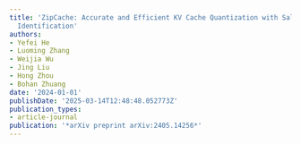 ```yaml
---
title: 'ZipCache: Accurate and Efficient KV Cache Quantization with Salient Token
  Identification'
authors:
- Yefei He
- Luoming Zhang
- Weijia Wu
- Jing Liu
- Hong Zhou
- Bohan Zhuang
date: '2024-01-01'
publishDate: '2025-03-14T12:48:48.052773Z'
publication_types:
- article-journal
publication: '*arXiv preprint arXiv:2405.14256*'
---
```

